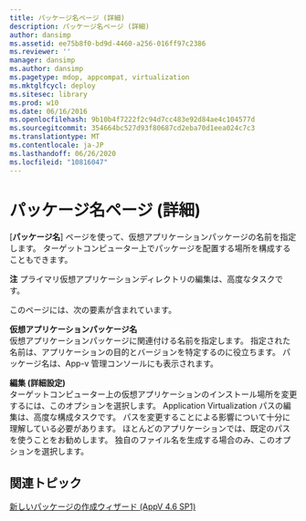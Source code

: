 ```yaml
---
title: パッケージ名ページ (詳細)
description: パッケージ名ページ (詳細)
author: dansimp
ms.assetid: ee75b8f0-bd9d-4460-a256-016ff97c2386
ms.reviewer: ''
manager: dansimp
ms.author: dansimp
ms.pagetype: mdop, appcompat, virtualization
ms.mktglfcycl: deploy
ms.sitesec: library
ms.prod: w10
ms.date: 06/16/2016
ms.openlocfilehash: 9b10b4f7222f2c94d7cc483e92d84ae4c104577d
ms.sourcegitcommit: 354664bc527d93f80687cd2eba70d1eea024c7c3
ms.translationtype: MT
ms.contentlocale: ja-JP
ms.lasthandoff: 06/26/2020
ms.locfileid: "10816047"
---
```

# パッケージ名ページ (詳細)


[**パッケージ名**] ページを使って、仮想アプリケーションパッケージの名前を指定します。 ターゲットコンピューター上でパッケージを配置する場所を構成することもできます。

**注** プライマリ仮想アプリケーションディレクトリの編集は、高度なタスクです。

 

このページには、次の要素が含まれています。

<a href="" id="virtual-application-package-name"></a>**仮想アプリケーションパッケージ名**  
仮想アプリケーションパッケージに関連付ける名前を指定します。 指定された名前は、アプリケーションの目的とバージョンを特定するのに役立ちます。 パッケージ名は、App-v 管理コンソールにも表示されます。

<a href="" id="edit--advanced-"></a>**編集 (詳細設定)**  
ターゲットコンピューター上の仮想アプリケーションのインストール場所を変更するには、このオプションを選択します。 Application Virtualization パスの編集は、高度な構成タスクです。 パスを変更することによる影響について十分に理解している必要があります。 ほとんどのアプリケーションでは、既定のパスを使うことをお勧めします。 独自のファイル名を生成する場合のみ、このオプションを選択します。

## 関連トピック


[新しいパッケージの作成ウィザード (AppV 4.6 SP1)](create-new-package-wizard---appv-46-sp1-.md)

 

 





